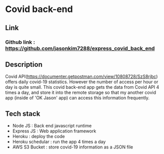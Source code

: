 # Covid back-end

## Link
### Github link : https://github.com/jasonkim7288/express_covid_back_end

## Description
Covid API(https://documenter.getpostman.com/view/10808728/SzS8rjbc) offers daily covid-19 statistics. However the number of access per hour or day is quite small. This covid back-end app gets the data from Covid API 4 times a day, and store it into the remote storage so that my another covid app (inside of 'OK Jason' app) can access this information frequently.


## Tech stack
- Node JS : Back end javascript runtime
- Express JS : Web application framework
- Heroku : deploy the code
- Heroku schedular : run the app 4 times a day
- AWS S3 Bucket : store covid-19 information as a JSON file
